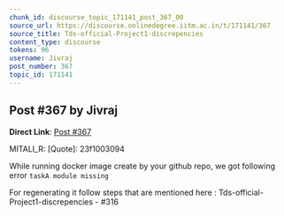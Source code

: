 ```yaml
---
chunk_id: discourse_topic_171141_post_367_00
source_url: https://discourse.onlinedegree.iitm.ac.in/t/171141/367
source_title: Tds-official-Project1-discrepencies
content_type: discourse
tokens: 96
username: Jivraj
post_number: 367
topic_id: 171141
---
```


## Post #367 by Jivraj

**Direct Link**: [Post #367](https://discourse.onlinedegree.iitm.ac.in/t/171141/367)

MITALI_R:
[Quote]: 
23f1003094

While running docker image create by your github repo, we got following error `taskA module missing`

For regenerating it follow steps that are mentioned here : Tds-official-Project1-discrepencies - #316
